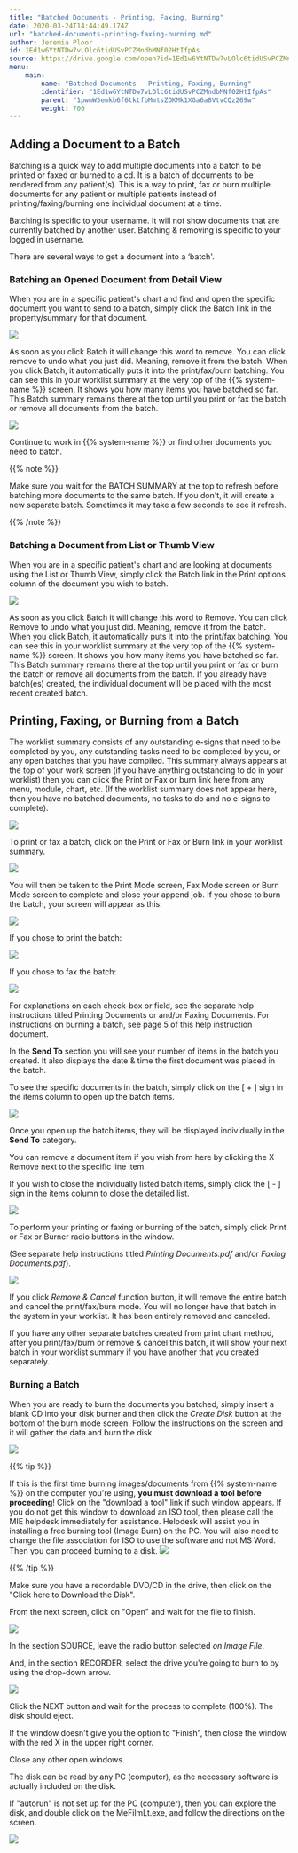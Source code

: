 ```yaml
---
title: "Batched Documents - Printing, Faxing, Burning"
date: 2020-03-24T14:44:49.174Z
url: "batched-documents-printing-faxing-burning.md"
author: Jeremia Ploor
id: 1Ed1w6YtNTDw7vLOlc6tidUSvPCZMndbMNf02HtIfpAs
source: https://drive.google.com/open?id=1Ed1w6YtNTDw7vLOlc6tidUSvPCZMndbMNf02HtIfpAs
menu:
    main:
        name: "Batched Documents - Printing, Faxing, Burning"
        identifier: "1Ed1w6YtNTDw7vLOlc6tidUSvPCZMndbMNf02HtIfpAs"
        parent: "1pwmW3emkb6f6tktfbMmtsZOKMk1XGa6a8VtvCQz269w"
        weight: 700
---
```

## Adding a Document to a Batch

Batching is a quick way to add multiple documents into a batch to be printed or faxed or burned to a cd. It is a batch of documents to be rendered from any patient(s). This is a way to print, fax or burn multiple documents for any patient or multiple patients instead of printing/faxing/burning one individual document at a time.

Batching is specific to your username. It will not show documents that are currently batched by another user. Batching & removing is specific to your logged in username.

There are several ways to get a document into a ‘batch'.

### Batching an Opened Document from Detail View

When you are in a specific patient's chart and find and open the specific document you want to send to a batch, simply click the Batch link in the property/summary for that document.

![](external_files/cd5d9004544a8017f61f99950eb8dd17.png)

As soon as you click Batch it will change this word to remove. You can click remove to undo what you just did. Meaning, remove it from the batch. When you click Batch, it automatically puts it into the print/fax/burn batching. You can see this in your worklist summary at the very top of the {{% system-name %}} screen. It shows you how many items you have batched so far. This Batch summary remains there at the top until you print or fax the batch or remove all documents from the batch.

![](external_files/1b876cd7ccc8e99c45ebad61f15fa576.png)

Continue to work in {{% system-name %}} or find other documents you need to batch.

{{% note %}}

Make sure you wait for the BATCH SUMMARY at the top to refresh before batching more documents to the same batch. If you don't, it will create a new separate batch. Sometimes it may take a few seconds to see it refresh.

{{% /note %}}


### Batching a Document from List or Thumb View

When you are in a specific patient's chart and are looking at documents using the List or Thumb View, simply click the Batch link in the Print options column of the document you wish to batch.

![](external_files/f4b3e3fa12cf4e615114494b9490b3aa.png)

As soon as you click Batch it will change this word to Remove. You can click Remove to undo what you just did. Meaning, remove it from the batch. When you click Batch, it automatically puts it into the print/fax batching. You can see this in your worklist summary at the very top of the {{% system-name %}} screen. It shows you how many items you have batched so far. This Batch summary remains there at the top until you print or fax or burn the batch or remove all documents from the batch. If you already have batch(es) created, the individual document will be placed with the most recent created batch.



## Printing, Faxing, or Burning from a Batch

The worklist summary consists of any outstanding e-signs that need to be completed by you, any outstanding tasks need to be completed by you, or any open batches that you have compiled. This summary always appears at the top of your work screen (if you have anything outstanding to do in your worklist) then you can click the Print or Fax or burn link here from any menu, module, chart, etc. (If the worklist summary does not appear here, then you have no batched documents, no tasks to do and no e-signs to complete).

![](external_files/ab01ef3279bf4a15f55ad0623823cbf7.png)

To print or fax a batch, click on the Print or Fax or Burn link in your worklist summary.

![](external_files/ffbc62715e409b3fe293290fd7be4396.png)

You will then be taken to the Print Mode screen, Fax Mode screen or Burn Mode screen to complete and close your append job. If you chose to burn the batch, your screen will appear as this:

![](external_files/b30dba7827c3a131eae6ccf670881446.png)

If you chose to print the batch:

![](external_files/3471df8a29eb40a7ac056f51ab94bf9e.png)

If you chose to fax the batch:

![](external_files/b30ee4b111ffd518a31092b124f70311.png)

For explanations on each check-box or field, see the separate help instructions titled Printing Documents or and/or Faxing Documents. For instructions on burning a batch, see page 5 of this help instruction document.

In the **Send To** section you will see your number of items in the batch you created. It also displays the date & time the first document was placed in the batch.

To see the specific documents in the batch, simply click on the [ + ] sign in the items column to open up the batch items.

![](external_files/53894c886befe63b67e1cdab2750c9b9.png)

Once you open up the batch items, they will be displayed individually in the **Send To** category.

You can remove a document item if you wish from here by clicking the X Remove next to the specific line item.

If you wish to close the individually listed batch items, simply click the [ - ] sign in the items column to close the detailed list.

![](external_files/19ccfbb370729b90d99e09817feafc1a.png)

To perform your printing or faxing or burning of the batch, simply click Print or Fax or Burner radio buttons in the window.

(See separate help instructions titled *Printing Documents.pdf* and/or *Faxing Documents.pdf*).

![](external_files/3471df8a29eb40a7ac056f51ab94bf9e.png)

If you click *Remove & Cancel* function button, it will remove the entire batch and cancel the print/fax/burn mode. You will no longer have that batch in the system in your worklist. It has been entirely removed and canceled.

If you have any other separate batches created from print chart method, after you print/fax/burn or remove & cancel this batch, it will show your next batch in your worklist summary if you have another that you created separately.

### Burning a Batch

When you are ready to burn the documents you batched, simply insert a blank CD into your disk burner and then click the *Create Disk* button at the bottom of the burn mode screen. Follow the instructions on the screen and it will gather the data and burn the disk.

![](external_files/b30dba7827c3a131eae6ccf670881446.png)

{{% tip %}}

If this is the first time burning images/documents from {{% system-name %}} on the computer you're using, **you must download a tool before proceeding**! Click on the "download a tool" link if such window appears. If you do not get this window to download an ISO tool, then please call the MIE helpdesk immediately for assistance. Helpdesk will assist you in installing a free burning tool (Image Burn) on the PC. You will also need to change the file association for ISO to use the software and not MS Word. Then you can proceed burning to a disk. ![](external_files/c86c941b4d0c0c556fbc55538bdc8537.png)

{{% /tip %}}


Make sure you have a recordable DVD/CD in the drive, then click on the "Click here to Download the Disk".

From the next screen, click on "Open" and wait for the file to finish.

![](external_files/eaea45b06a530736e6b8c23f4330d69a.png)

In the section SOURCE, leave the radio button selected *on Image File*.

And, in the section RECORDER, select the drive you're going to burn to by using the drop-down arrow.

![](external_files/2b07d97e255e08b20e71eaeefbac5d5d.png)

Click the NEXT button and wait for the process to complete (100%). The disk should eject.

If the window doesn't give you the option to "Finish", then close the window with the red X in the upper right corner.

Close any other open windows.

The disk can be read by any PC (computer), as the necessary software is actually included on the disk.

If "autorun" is not set up for the PC (computer), then you can explore the disk, and double click on the MeFilmLt.exe, and follow the directions on the screen.

![](external_files/13bac85933e7b4140252ff458a2303ac.png)


